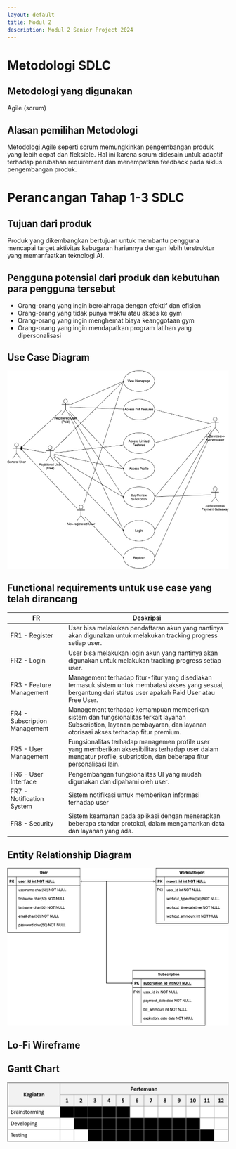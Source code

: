 ```yaml
---
layout: default
title: Modul 2
description: Modul 2 Senior Project 2024
---
```


# Metodologi SDLC

## Metodologi yang digunakan
Agile (scrum)

## Alasan pemilihan Metodologi
Metodologi Agile seperti scrum memungkinkan pengembangan produk yang lebih cepat dan fleksible. Hal ini karena scrum didesain untuk adaptif terhadap perubahan requirement dan menempatkan feedback pada siklus pengembangan produk.

# Perancangan Tahap 1-3 SDLC

## Tujuan dari produk
Produk yang dikembangkan bertujuan untuk membantu pengguna mencapai target aktivitas kebugaran hariannya dengan lebih terstruktur yang memanfaatkan teknologi AI.

## Pengguna potensial dari produk dan kebutuhan para pengguna tersebut
- Orang-orang yang ingin berolahraga dengan efektif dan efisien
- Orang-orang yang tidak punya waktu atau akses ke gym
- Orang-orang yang ingin menghemat biaya keanggotaan gym
- Orang-orang yang ingin mendapatkan program latihan yang dipersonalisasi

## Use Case Diagram
![Use Case Diagram](https://raw.githubusercontent.com/dundorma/SmartWorkout/master/use-case-diagram.drawio.png)

## Functional requirements untuk use case yang telah dirancang

| FR | Deskripsi |
|-|-|
| FR1 - Register | User bisa melakukan pendaftaran akun yang nantinya akan digunakan untuk melakukan tracking progress setiap user. |
| FR2 - Login | User bisa melakukan login akun yang nantinya akan digunakan untuk melakukan tracking progress setiap user. |
| FR3 - Feature Management | Management terhadap fitur-fitur yang disediakan termasuk sistem untuk membatasi akses yang sesuai, bergantung dari status user apakah Paid User atau Free User. |
| FR4 - Subscription Management | Management terhadap kemampuan memberikan sistem dan fungsionalitas terkait layanan Subscription, layanan pembayaran, dan layanan otorisasi akses terhadap fitur premium. |
| FR5 - User Management | Fungsionalitas terhadap managemen profile user yang memberikan aksesibilitas terhadap user dalam mengatur profile, subsription, dan beberapa fitur personalisasi lain. |
| FR6 - User Interface | Pengembangan fungsionalitas UI yang mudah digunakan dan dipahami oleh user. |
| FR7 - Notification System | Sistem notifikasi untuk memberikan informasi terhadap user |
| FR8 - Security | Sistem keamanan pada aplikasi dengan menerapkan beberapa standar protokol, dalam mengamankan data dan layanan yang ada. |

## Entity Relationship Diagram
![ERD](https://raw.githubusercontent.com/dundorma/SmartWorkout/master/erd.drawio.png)

## Lo-Fi Wireframe

## Gantt Chart
![Gantt Chart](https://raw.githubusercontent.com/dundorma/SmartWorkout/master/gantt-chart.png)
